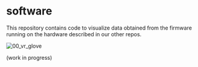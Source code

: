 # software

This repository contains code to visualize data obtained from the firmware running on the hardware described in our other repos.

![00_vr_glove](https://github.com/FiberCircuits/software/assets/142898164/1337d3ac-61b0-4975-973d-1e4734977430)

(work in progress)
